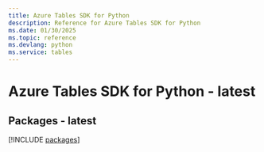 ```yaml
---
title: Azure Tables SDK for Python
description: Reference for Azure Tables SDK for Python
ms.date: 01/30/2025
ms.topic: reference
ms.devlang: python
ms.service: tables
---
```

# Azure Tables SDK for Python - latest
## Packages - latest
[!INCLUDE [packages](tables-index.md)]